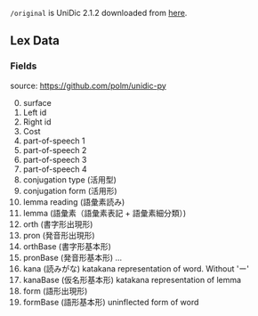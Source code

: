 `/original` is UniDic 2.1.2 downloaded from [here](https://github.com/BlueGreenMagick/yomikiri/releases/download/unidic-2.1.2-kana-accent/unidic-2.1.2-kana-accent-2.1.2.zip).

## Lex Data

### Fields

source: https://github.com/polm/unidic-py

0. surface
1. Left id
2. Right id
3. Cost
4. part-of-speech 1
5. part-of-speech 2
6. part-of-speech 3
7. part-of-speech 4
8. conjugation type (活用型)
9. conjugation form (活用形)
10. lemma reading (語彙素読み)
11. lemma (語彙素（語彙素表記 + 語彙素細分類）)
12. orth (書字形出現形)
13. pron (発音形出現形)
14. orthBase (書字形基本形)
15. pronBase (発音形基本形)
    ...
16. kana (読みがな) katakana representation of word. Without 'ー'
17. kanaBase (仮名形基本形) katakana representation of lemma
18. form (語形出現形)
19. formBase (語形基本形) uninflected form of word
